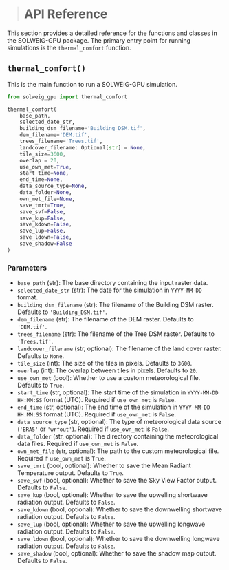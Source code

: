 ># API Reference

This section provides a detailed reference for the functions and classes in the SOLWEIG-GPU package. The primary entry point for running simulations is the `thermal_comfort` function.

## `thermal_comfort()`

This is the main function to run a SOLWEIG-GPU simulation.

```python
from solweig_gpu import thermal_comfort

thermal_comfort(
    base_path,
    selected_date_str,
    building_dsm_filename='Building_DSM.tif',
    dem_filename='DEM.tif',
    trees_filename='Trees.tif',
    landcover_filename: Optional[str] = None, 
    tile_size=3600, 
    overlap = 20,
    use_own_met=True,
    start_time=None, 
    end_time=None, 
    data_source_type=None, 
    data_folder=None,
    own_met_file=None,
    save_tmrt=True,
    save_svf=False,
    save_kup=False,
    save_kdown=False,
    save_lup=False,
    save_ldown=False,
    save_shadow=False
)
```

### Parameters

-   `base_path` (str): The base directory containing the input raster data.
-   `selected_date_str` (str): The date for the simulation in `YYYY-MM-DD` format.
-   `building_dsm_filename` (str): The filename of the Building DSM raster. Defaults to `'Building_DSM.tif'`.
-   `dem_filename` (str): The filename of the DEM raster. Defaults to `'DEM.tif'`.
-   `trees_filename` (str): The filename of the Tree DSM raster. Defaults to `'Trees.tif'`.
-   `landcover_filename` (str, optional): The filename of the land cover raster. Defaults to `None`.
-   `tile_size` (int): The size of the tiles in pixels. Defaults to `3600`.
-   `overlap` (int): The overlap between tiles in pixels. Defaults to `20`.
-   `use_own_met` (bool): Whether to use a custom meteorological file. Defaults to `True`.
-   `start_time` (str, optional): The start time of the simulation in `YYYY-MM-DD HH:MM:SS` format (UTC). Required if `use_own_met` is `False`.
-   `end_time` (str, optional): The end time of the simulation in `YYYY-MM-DD HH:MM:SS` format (UTC). Required if `use_own_met` is `False`.
-   `data_source_type` (str, optional): The type of meteorological data source (`'ERA5'` or `'wrfout'`). Required if `use_own_met` is `False`.
-   `data_folder` (str, optional): The directory containing the meteorological data files. Required if `use_own_met` is `False`.
-   `own_met_file` (str, optional): The path to the custom meteorological file. Required if `use_own_met` is `True`.
-   `save_tmrt` (bool, optional): Whether to save the Mean Radiant Temperature output. Defaults to `True`.
-   `save_svf` (bool, optional): Whether to save the Sky View Factor output. Defaults to `False`.
-   `save_kup` (bool, optional): Whether to save the upwelling shortwave radiation output. Defaults to `False`.
-   `save_kdown` (bool, optional): Whether to save the downwelling shortwave radiation output. Defaults to `False`.
-   `save_lup` (bool, optional): Whether to save the upwelling longwave radiation output. Defaults to `False`.
-   `save_ldown` (bool, optional): Whether to save the downwelling longwave radiation output. Defaults to `False`.
-   `save_shadow` (bool, optional): Whether to save the shadow map output. Defaults to `False`.


